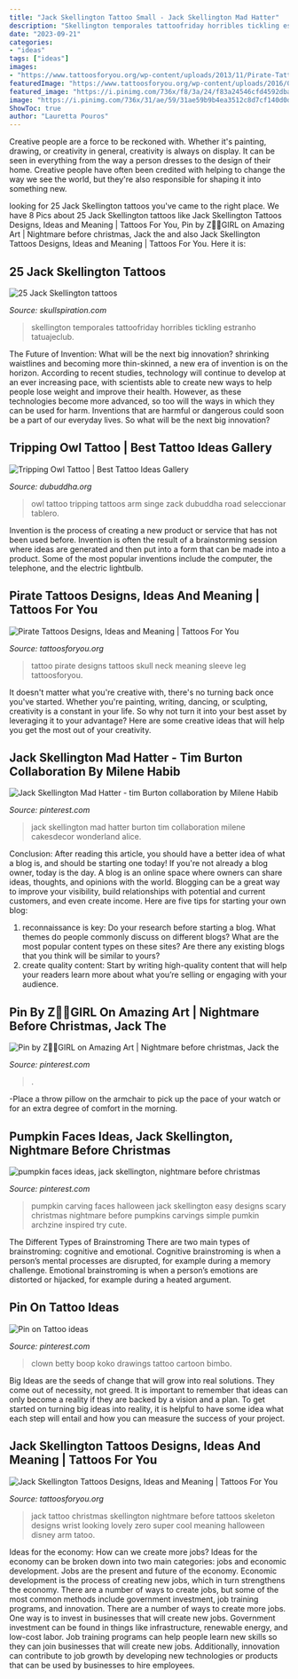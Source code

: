 ```yaml
---
title: "Jack Skellington Tattoo Small - Jack Skellington Mad Hatter"
description: "Skellington temporales tattoofriday horribles tickling estranho tatuajeclub"
date: "2023-09-21"
categories:
- "ideas"
tags: ["ideas"]
images:
- "https://www.tattoosforyou.org/wp-content/uploads/2013/11/Pirate-Tattoo-Designs.jpg"
featuredImage: "https://www.tattoosforyou.org/wp-content/uploads/2016/03/Jack-Skellington-Tattoo-Wrist.jpg"
featured_image: "https://i.pinimg.com/736x/f8/3a/24/f83a24546cfd4592dbaac266ee78b68b.jpg"
image: "https://i.pinimg.com/736x/31/ae/59/31ae59b9b4ea3512c8d7cf140d0d5fed.jpg"
ShowToc: true
author: "Lauretta Pouros"
---
```



Creative people are a force to be reckoned with. Whether it's painting, drawing, or creativity in general, creativity is always on display. It can be seen in everything from the way a person dresses to the design of their home. Creative people have often been credited with helping to change the way we see the world, but they're also responsible for shaping it into something new.

	

		
looking for 25 Jack Skellington tattoos you've came to the right place. We have 8 Pics about 25 Jack Skellington tattoos like Jack Skellington Tattoos Designs, Ideas and Meaning | Tattoos For You, Pin by Z🧟‍♀️GIRL on Amazing Art | Nightmare before christmas, Jack the and also Jack Skellington Tattoos Designs, Ideas and Meaning | Tattoos For You. Here it is:
		
    
## 25 Jack Skellington Tattoos

<img loading=lazy src="https://www.skullspiration.com/wp-content/uploads/2013/04/jack-skellington-tattoo-by-deedeeko.jpg" onerror="this.onerror=null;this.src='https://tse3.mm.bing.net/th?id=OIP.yPKEQrtxPm0sBrcmscYyRQHaFj&amp;pid=15.1';" alt="25 Jack Skellington tattoos">

_Source: skullspiration.com_

>skellington temporales tattoofriday horribles tickling estranho tatuajeclub. 

	

The Future of Invention: What will be the next big innovation?
shrinking waistlines and becoming more thin-skinned, a new era of invention is on the horizon. According to recent studies, technology will continue to develop at an ever increasing pace, with scientists able to create new ways to help people lose weight and improve their health. 
However, as these technologies become more advanced, so too will the ways in which they can be used for harm. Inventions that are harmful or dangerous could soon be a part of our everyday lives. So what will be the next big innovation?

    
## Tripping Owl Tattoo | Best Tattoo Ideas Gallery

<img loading=lazy src="http://www.dubuddha.org/wp-content/uploads/2018/04/Tripping-Owl-Tattoo-by-Zack-Singe-728x728.jpg" onerror="this.onerror=null;this.src='https://tse2.mm.bing.net/th?id=OIP.tmO0E3Y09EnWfilXgsLkIgHaHa&amp;pid=15.1';" alt="Tripping Owl Tattoo | Best Tattoo Ideas Gallery">

_Source: dubuddha.org_

>owl tattoo tripping tattoos arm singe zack dubuddha road seleccionar tablero. 

	

Invention is the process of creating a new product or service that has not been used before. Invention is often the result of a brainstorming session where ideas are generated and then put into a form that can be made into a product. Some of the most popular inventions include the computer, the telephone, and the electric lightbulb.

    
## Pirate Tattoos Designs, Ideas And Meaning | Tattoos For You

<img loading=lazy src="https://www.tattoosforyou.org/wp-content/uploads/2013/11/Pirate-Tattoo-Designs.jpg" onerror="this.onerror=null;this.src='https://tse1.mm.bing.net/th?id=OIP.sVawr2EKFr1uuKQmFezjQAHaJ3&amp;pid=15.1';" alt="Pirate Tattoos Designs, Ideas and Meaning | Tattoos For You">

_Source: tattoosforyou.org_

>tattoo pirate designs tattoos skull neck meaning sleeve leg tattoosforyou. 

	

It doesn't matter what you're creative with, there's no turning back once you've started. Whether you're painting, writing, dancing, or sculpting, creativity is a constant in your life. So why not turn it into your best asset by leveraging it to your advantage? Here are some creative ideas that will help you get the most out of your creativity.

    
## Jack Skellington Mad Hatter - Tim Burton Collaboration By Milene Habib

<img loading=lazy src="https://i.pinimg.com/736x/f8/3a/24/f83a24546cfd4592dbaac266ee78b68b.jpg" onerror="this.onerror=null;this.src='https://tse2.mm.bing.net/th?id=OIP.hZPSnY5-nSU3vs2f_Mnv5AHaJ4&amp;pid=15.1';" alt="Jack Skellington Mad Hatter - tim Burton collaboration by Milene Habib">

_Source: pinterest.com_

>jack skellington mad hatter burton tim collaboration milene cakesdecor wonderland alice. 

	

Conclusion: After reading this article, you should have a better idea of what a blog is, and should be starting one today!
If you're not already a blog owner, today is the day. A blog is an online space where owners can share ideas, thoughts, and opinions with the world. Blogging can be a great way to improve your visibility, build relationships with potential and current customers, and even create income. Here are five tips for starting your own blog: 
1. reconnaissance is key: Do your research before starting a blog. What themes do people commonly discuss on different blogs? What are the most popular content types on these sites? Are there any existing blogs that you think will be similar to yours? 
2. create quality content: Start by writing high-quality content that will help your readers learn more about what you’re selling or engaging with your audience.

    
## Pin By Z🧟‍♀️GIRL On Amazing Art | Nightmare Before Christmas, Jack The

<img loading=lazy src="https://i.pinimg.com/736x/24/06/e0/2406e0dedd343727e6a701af3cb454ce--jack-skellington-pumpkin-jack-skellington-tattoo.jpg" onerror="this.onerror=null;this.src='https://tse1.mm.bing.net/th?id=OIP.2vhlnBoDVQGzwYRVkSprHQHaLc&amp;pid=15.1';" alt="Pin by Z🧟‍♀️GIRL on Amazing Art | Nightmare before christmas, Jack the">

_Source: pinterest.com_

>. 

	

-Place a throw pillow on the armchair to pick up the pace of your watch or for an extra degree of comfort in the morning.

    
## Pumpkin Faces Ideas, Jack Skellington, Nightmare Before Christmas

<img loading=lazy src="https://i.pinimg.com/736x/11/af/8a/11af8a00f63879711c28b9f5a7d744d0.jpg" onerror="this.onerror=null;this.src='https://tse1.mm.bing.net/th?id=OIP.F6sKoShMtbbSQ6qxW63fhgHaHa&amp;pid=15.1';" alt="pumpkin faces ideas, jack skellington, nightmare before christmas">

_Source: pinterest.com_

>pumpkin carving faces halloween jack skellington easy designs scary christmas nightmare before pumpkins carvings simple pumkin archzine inspired try cute. 

	

The Different Types of Brainstroming
There are two main types of brainstroming: cognitive and emotional. Cognitive brainstroming is when a person’s mental processes are disrupted, for example during a memory challenge. Emotional brainstroming is when a person’s emotions are distorted or hijacked, for example during a heated argument.

    
## Pin On Tattoo Ideas

<img loading=lazy src="https://i.pinimg.com/736x/31/ae/59/31ae59b9b4ea3512c8d7cf140d0d5fed.jpg" onerror="this.onerror=null;this.src='https://tse3.mm.bing.net/th?id=OIP.i9-EElqBq5DvPRGIdp2RNwHaIX&amp;pid=15.1';" alt="Pin on Tattoo ideas">

_Source: pinterest.com_

>clown betty boop koko drawings tattoo cartoon bimbo. 

	

Big Ideas are the seeds of change that will grow into real solutions. They come out of necessity, not greed. It is important to remember that ideas can only become a reality if they are backed by a vision and a plan. To get started on turning big ideas into reality, it is helpful to have some idea what each step will entail and how you can measure the success of your project.

    
## Jack Skellington Tattoos Designs, Ideas And Meaning | Tattoos For You

<img loading=lazy src="https://www.tattoosforyou.org/wp-content/uploads/2016/03/Jack-Skellington-Tattoo-Wrist.jpg" onerror="this.onerror=null;this.src='https://tse4.mm.bing.net/th?id=OIP.J1ePPxc68eOibyy5kj9JbgHaNJ&amp;pid=15.1';" alt="Jack Skellington Tattoos Designs, Ideas and Meaning | Tattoos For You">

_Source: tattoosforyou.org_

>jack tattoo christmas skellington nightmare before tattoos skeleton designs wrist looking lovely zero super cool meaning halloween disney arm tatoo. 

	

Ideas for the economy: How can we create more jobs?
Ideas for the economy can be broken down into two main categories: jobs and economic development. Jobs are the present and future of the economy. Economic development is the process of creating new jobs, which in turn strengthens the economy. There are a number of ways to create jobs, but some of the most common methods include government investment, job training programs, and innovation.
There are a number of ways to create more jobs. One way is to invest in businesses that will create new jobs. Government investment can be found in things like infrastructure, renewable energy, and low-cost labor. Job training programs can help people learn new skills so they can join businesses that will create new jobs. Additionally, innovation can contribute to job growth by developing new technologies or products that can be used by businesses to hire employees.

